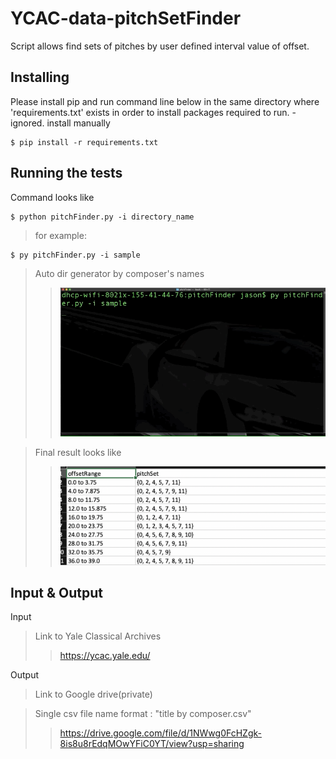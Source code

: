 # YCAC-data-pitchSetFinder
Script allows find sets of pitches by user defined interval value of offset.

## Installing
Please install pip and run command line below in the same directory where 'requirements.txt' exists in order to install packages required to run. - ignored. install manually
```
$ pip install -r requirements.txt 
```
## Running the tests
Command looks like
```
$ python pitchFinder.py -i directory_name
```
>for example:
```
$ py pitchFinder.py -i sample

```
>Auto dir generator by composer's names
>>![](dumpfile/pitchSet.gif)

>Final result looks like
>>![](dumpfile/y.png)

## Input & Output
Input
>Link to Yale Classical Archives
>>https://ycac.yale.edu/

Output
>Link to Google drive(private)

>Single csv file name format : "title by composer.csv"
>>https://drive.google.com/file/d/1NWwg0FcHZgk-8is8u8rEdqMOwYFiC0YT/view?usp=sharing
